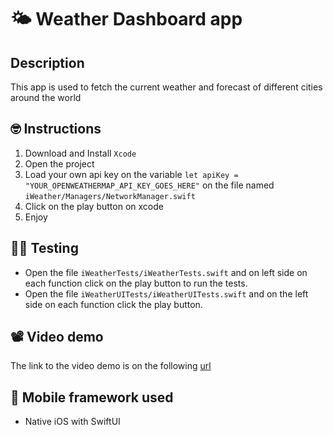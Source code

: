 # :sun_behind_small_cloud: Weather Dashboard app

## Description

This app is used to fetch the current weather and forecast of different cities around the world

## :nerd_face: Instructions

1. Download and Install `Xcode`
2. Open the project
3. Load your own api key on the variable `let apiKey = "YOUR_OPENWEATHERMAP_API_KEY_GOES_HERE"` on the file named `iWeather/Managers/NetworkManager.swift`
4. Click on the play button on xcode
5. Enjoy

## :man_scientist: Testing

- Open the file `iWeatherTests/iWeatherTests.swift` and on left side on each function click on the play button to run the tests.
- Open the file `iWeatherUITests/iWeatherUITests.swift` and on the left side on each function click the play button.

## :film_projector: Video demo

The link to the video demo is on the following [url](https://drive.google.com/file/d/1vnBtHmGUkVVTP338CoRIGb7mAlp6xHcG/view?usp=sharing)

## :robot: Mobile framework used

- Native iOS with SwiftUI
